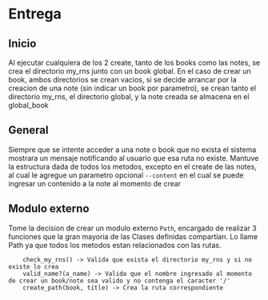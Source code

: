 # Entrega

## Inicio

Al ejecutar cualquiera de los 2 create, tanto de los books como las notes, se crea el directorio my_rns junto con un book global. En el caso de crear un book, ambos directorios se crean vacios, si se decide arrancar por la creacion de una note (sin indicar un book por parametro), se crean tanto el directorio my_rns, el directorio global, y la note creada se almacena en el global_book

## General

Siempre que se intente acceder a una note o book que no exista el sistema mostrara un mensaje notificando al usuario que esa ruta no existe.
Mantuve la estructura dada de todos los metodos, excepto en el create de las notes, al cual le agregue un parametro opcional `--content` en el cual se puede ingresar un contenido a la note al momento de crear

## Modulo externo

Tome la decision de crear un modulo externo `Path`, encargado de realizar 3 funciones que la gran mayoria de las Clases definidas compartian.
Lo llame Path ya que todos los metodos estan relacionados con las rutas.

```
    check_my_rns() -> Valida que exista el directorio my_rns y si no existe lo crea
    valid_name?(a_name) -> Valida que el nombre ingresado al momento de crear un book/note sea valido y no contenga el caracter '/'
    create_path(book, title) -> Crea la ruta correspondiente
```
